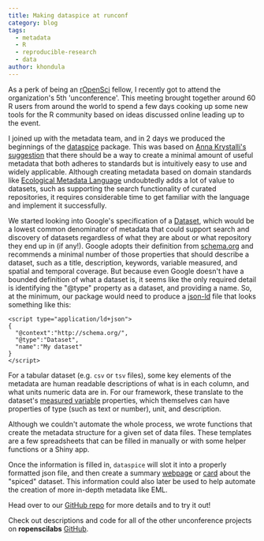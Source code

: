 ```yaml
---
title: Making dataspice at runconf
category: blog
tags:
  - metadata
  - R
  - reproducible-research
  - data
author: khondula
---
```


As a perk of being an [rOpenSci](https://ropensci.org/) fellow, I recently got to attend the organization's 5th 'unconference'. This meeting brought together around 60 R users from around the world to spend a few days cooking up some new tools for the R community based on ideas discussed online leading up to the event. 

I joined up with the metadata team, and in 2 days we produced the beginnings of the [dataspice](https://github.com/ropenscilabs/dataspice) package. This was based on [Anna Krystalli's suggestion](https://github.com/ropensci/unconf18/issues/72) that there should be a way to create a minimal amount of useful metadata that both adheres to standards but is intuitively easy to use and widely applicable. Although creating metadata based on domain standards like [Ecological Metadata Language](https://knb.ecoinformatics.org/#external//emlparser/docs/index.html) undoubtedly adds a lot of value to datasets, such as supporting the search functionality of curated repositories, it requires considerable time to get familiar with the language and implement it successfully. 

We started looking into Google's specification of a [Dataset](https://developers.google.com/search/docs/data-types/dataset), which would be a lowest common denominator of metadata that could support search and discovery of datasets regardless of what they are about or what repository they end up in (if any!). Google adopts their definition from [schema.org](http://schema.org/Dataset) and recommends a minimal number of those properties that should describe a dataset, such as a title, description, keywords, variable measured, and spatial and temporal coverage. But because even Google doesn't have a bounded definition of what a dataset is, it seems like the only required detail is identifying the "@type" property as a dataset, and providing a name. So, at the minimum, our package would need to produce a [json-ld](https://json-ld.org/) file that looks something like this:

```
<script type="application/ld+json">
{
  "@context":"http://schema.org/",
  "@type":"Dataset",
  "name":"My dataset"
}
</script>
```

For a tabular dataset (e.g. `csv` or `tsv` files), some key elements of the metadata are human readable descriptions of what is in each column, and what units numeric data are in. For our framework, these translate to the dataset's [measured variable](http://pending.webschemas.org/variableMeasured) properties, which themselves can have properties of type (such as text or number), unit, and description.  

Although we couldn't automate the whole process, we wrote functions that create the metadata structure for a given set of data files. These templates are a few spreadsheets that can be filled in manually or with some helper functions or a Shiny app. 

Once the information is filled in, `dataspice` will slot it into a properly formatted json file, and then create a summary [webpage](https://amoeba.github.io/dataspice-example/) or [card](https://cboettig.github.io/dataspice-web/) about the "spiced" dataset. This information could also later be used to help automate the creation of more in-depth metadata like EML. 

Head over to our [GitHub repo](https://github.com/ropenscilabs/dataspice) for more details and to try it out! 

Check out descriptions and code for all of the other unconference projects on **ropenscilabs** [GitHub](https://ropenscilabs.github.io/runconf18-projects/). 
